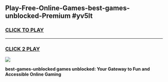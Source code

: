 
## Play-Free-Online-Games-best-games-unblocked-Premium #yv5lt
<h3>
<a href="https://premium.freeplayer.one?title=best-games-unblocked&ref=8M">CLICK TO PLAY</a></h3>
<hr>

<h3>
<a href="https://premium.freeplayer.one?title=best-games-unblocked&ref=8M">CLICK 2 PLAY</a>
  
</h3>

<a href="https://premium.freeplayer.one?title=best-games-unblocked&ref=8M"><img src="https://clearcache.store/games.png"></a>


**best-games-unblocked games unblocked: Your Gateway to Fun and Accessible Online Gaming**
